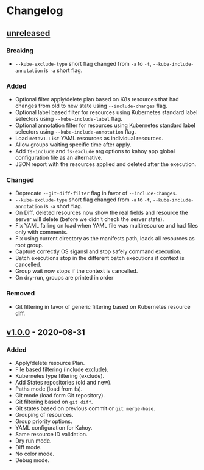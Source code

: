# Changelog

## [unreleased]

### Breaking

- `--kube-exclude-type` short flag changed from `-a` to `-t`, `--kube-include-annotation` is `-a` short flag.

### Added

- Optional filter apply/delete plan based on K8s resources that had changes from old to new state using `--include-changes` flag.
- Optional label based filter for resources using Kubernetes standard label selectors using `--kube-include-label` flag.
- Optional annotation filter for resources using Kubernetes standard label selectors using `--kube-include-annotation` flag.
- Load `metav1.List` YAML resources as individual resources.
- Allow groups waiting specific time after apply.
- Add `fs-include` and `fs-exclude` arg options to kahoy app global configuration file as an alternative.
- JSON report with the resources applied and deleted after the execution.

### Changed

- Deprecate `--git-diff-filter` flag in favor of `--include-changes`.
- `--kube-exclude-type` short flag changed from `-a` to `-t`, `--kube-include-annotation` is `-a` short flag.
- On Diff, deleted resources now show the real fields and resource the server will delete (before we didn't check the server state).
- Fix YAML failing on load when YAML file was multiresource and had files only with comments.
- Fix using current directory as the manifests path, loads all resources as root group.
- Capture correctly OS sigansl and stop safely command execution.
- Batch executions stop in the different batch executions if context is cancelled.
- Group wait now stops if the context is cancelled.
- On dry-run, groups are printed in order

### Removed

- Git filtering in favor of generic filtering based on Kubernetes resource diff.

## [v1.0.0] - 2020-08-31

### Added

- Apply/delete resource Plan.
- File based filtering (include exclude).
- Kubernetes type filtering (exclude).
- Add States repositories (old and new).
- Paths mode (load from fs).
- Git mode (load form Git repository).
- Git filtering based on `git diff`.
- Git states based on previous commit or `git merge-base`.
- Grouping of resources.
- Group priority options.
- YAML configuration for Kahoy.
- Same resource ID validation.
- Dry run mode.
- Diff mode.
- No color mode.
- Debug mode.

[unreleased]: https://github.com/slok/kahoy/compare/v1.0.0...HEAD
[v1.0.0]: https://github.com/slok/kahoy/releases/tag/v1.0.0
